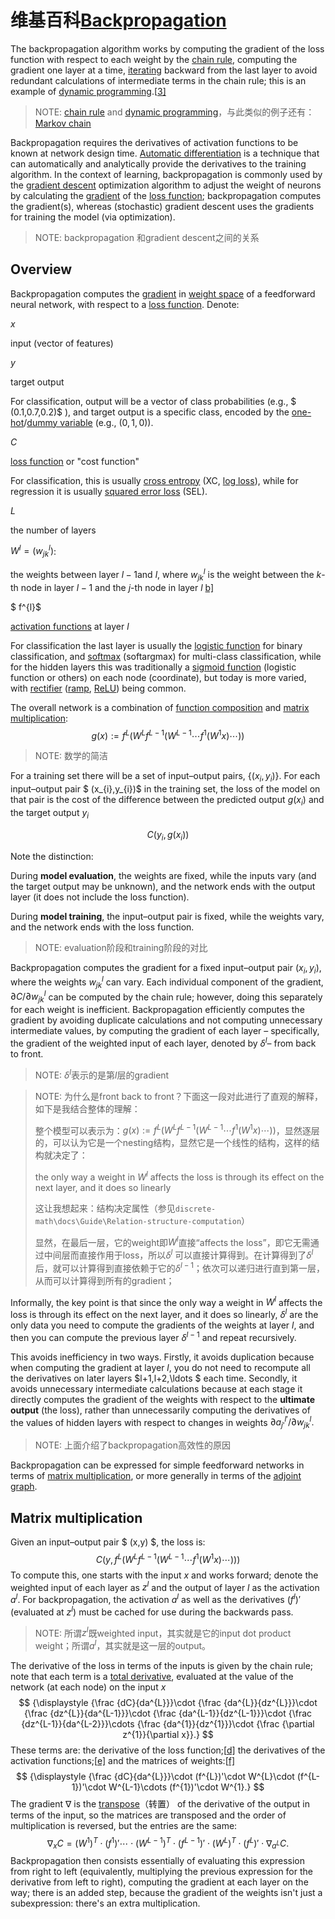 #  维基百科[Backpropagation](https://en.wikipedia.org/wiki/Backpropagation)

The backpropagation algorithm works by computing the gradient of the loss function with respect to each weight by the [chain rule](https://en.wikipedia.org/wiki/Chain_rule), computing the gradient one layer at a time, [iterating](https://en.wikipedia.org/wiki/Iteration) backward from the last layer to avoid redundant calculations of intermediate terms in the chain rule; this is an example of [dynamic programming](https://en.wikipedia.org/wiki/Dynamic_programming).[[3\]](https://en.wikipedia.org/wiki/Backpropagation#cite_note-FOOTNOTEGoodfellowBengioCourville2016[httpswwwdeeplearningbookorgcontentsmlphtmlpf33_214]-3)

> NOTE: [chain rule](https://en.wikipedia.org/wiki/Chain_rule) and [dynamic programming](https://en.wikipedia.org/wiki/Dynamic_programming)，与此类似的例子还有：[Markov chain](https://en.wikipedia.org/wiki/Markov_chain)

Backpropagation requires the derivatives of activation functions to be known at network design time. [Automatic differentiation](https://en.wikipedia.org/wiki/Automatic_differentiation) is a technique that can automatically and analytically provide the derivatives to the training algorithm. In the context of learning, backpropagation is commonly used by the [gradient descent](https://en.wikipedia.org/wiki/Gradient_descent) optimization algorithm to adjust the weight of neurons by calculating the [gradient](https://en.wikipedia.org/wiki/Gradient) of the [loss function](https://en.wikipedia.org/wiki/Loss_function); backpropagation computes the gradient(s), whereas (stochastic) gradient descent uses the gradients for training the model (via optimization).

> NOTE: backpropagation 和gradient descent之间的关系



## Overview

Backpropagation computes the [gradient](https://en.wikipedia.org/wiki/Gradient) in [weight space](https://en.wikipedia.org/wiki/Parameter_space) of a feedforward neural network, with respect to a [loss function](https://en.wikipedia.org/wiki/Loss_function). Denote:

$x$

input (vector of features)

$y$

target output

For classification, output will be a vector of class probabilities (e.g., $ (0.1,0.7,0.2)$ ), and target output is a specific class, encoded by the [one-hot](https://en.wikipedia.org/wiki/One-hot)/[dummy variable](https://en.wikipedia.org/wiki/Dummy_variable_(statistics)) (e.g., $(0,1,0)$).

$C$

[loss function](https://en.wikipedia.org/wiki/Loss_function) or "cost function"

For classification, this is usually [cross entropy](https://en.wikipedia.org/wiki/Cross_entropy) (XC, [log loss](https://en.wikipedia.org/wiki/Log_loss)), while for regression it is usually [squared error loss](https://en.wikipedia.org/wiki/Squared_error_loss) (SEL).

$L$

the number of layers

$W^{l}=(w_{jk}^{l})$:

the weights between layer $l-1$and $l,$ where $w_{jk}^{l}$ is the weight between the $k$-th node in layer $l-1$ and the $j$-th node in layer $l$ [b\]](https://en.wikipedia.org/wiki/Backpropagation#cite_note-9)

$ f^{l}$

[activation functions](https://en.wikipedia.org/wiki/Activation_function) at layer $l$

For classification the last layer is usually the [logistic function](https://en.wikipedia.org/wiki/Logistic_function) for binary classification, and [softmax](https://en.wikipedia.org/wiki/Softmax_function) (softargmax) for multi-class classification, while for the hidden layers this was traditionally a [sigmoid function](https://en.wikipedia.org/wiki/Sigmoid_function) (logistic function or others) on each node (coordinate), but today is more varied, with [rectifier](https://en.wikipedia.org/wiki/Rectifier_(neural_networks)) ([ramp](https://en.wikipedia.org/wiki/Ramp_function), [ReLU](https://en.wikipedia.org/wiki/ReLU)) being common.



The overall network is a combination of [function composition](https://en.wikipedia.org/wiki/Function_composition) and [matrix multiplication](https://en.wikipedia.org/wiki/Matrix_multiplication):
$$
g(x):=f^{L}(W^{L}f^{L-1}(W^{L-1}\cdots f^{1}(W^{1}x)\cdots ))
$$

> NOTE: 数学的简洁



For a training set there will be a set of input–output pairs, $\left\{(x_{i},y_{i})\right\}$. For each input–output pair $ (x_{i},y_{i})$ in the training set, the loss of the model on that pair is the cost of the difference between the predicted output $g(x_{i})$ and the target output $y_{i}$

$$
C(y_{i},g(x_{i}))
$$

Note the distinction: 

During **model evaluation**, the weights are fixed, while the inputs vary (and the target output may be unknown), and the network ends with the output layer (it does not include the loss function). 

During **model training**, the input–output pair is fixed, while the weights vary, and the network ends with the loss function.

> NOTE: evaluation阶段和training阶段的对比



Backpropagation computes the gradient for a fixed input–output pair $(x_{i},y_{i})$, where the weights $w_{jk}^{l}$ can vary. Each individual component of the gradient, $\partial C/\partial w_{jk}^{l}$  can be computed by the chain rule; however, doing this separately for each weight is inefficient. Backpropagation efficiently computes the gradient by avoiding duplicate calculations and not computing unnecessary intermediate values, by computing the gradient of each layer – specifically, the gradient of the weighted input of each layer, denoted by $\delta ^{l}$– from back to front.

> NOTE:  $\delta ^{l}$表示的是第$l$层的gradient 

> NOTE: 为什么是front back to front？下面这一段对此进行了直观的解释，如下是我结合整体的理解：
>
> 整个模型可以表示为：$g(x):=f^{L}(W^{L}f^{L-1}(W^{L-1}\cdots f^{1}(W^{1}x)\cdots ))$，显然逐层的，可以认为它是一个nesting结构，显然它是一个线性的结构，这样的结构就决定了：
>
> the only way a weight in $W^{l}$ affects the loss is through its effect on the next layer, and it does so linearly
>
> 这让我想起来：结构决定属性（参见`discrete-math\docs\Guide\Relation-structure-computation`）
>
> 显然，在最后一层，它的weight即$W^{l}$直接“affects the loss”，即它无需通过中间层而直接作用于loss，所以$\delta ^{l}$ 可以直接计算得到。在计算得到了$\delta ^{l}$后，就可以计算得到直接依赖于它的$\delta ^{l-1}$；依次可以递归进行直到第一层，从而可以计算得到所有的gradient；

Informally, the key point is that since the only way a weight in $W^{l}$ affects the loss is through its effect on the next layer, and it does so linearly, $\delta ^{l}$ are the only data you need to compute the gradients of the weights at layer $l$, and then you can compute the previous layer $\delta ^{l-1}$ and repeat recursively. 

This avoids inefficiency in two ways. Firstly, it avoids duplication because when computing the gradient at layer $l$, you do not need to recompute all the derivatives on later layers $l+1,l+2,\ldots $ each time. Secondly, it avoids unnecessary intermediate calculations because at each stage it directly computes the gradient of the weights with respect to the **ultimate output** (the loss), rather than unnecessarily computing the derivatives of the values of hidden layers with respect to changes in weights $\partial a_{j'}^{l'}/\partial w_{jk}^{l}.$

> NOTE: 上面介绍了backpropagation高效性的原因

Backpropagation can be expressed for simple feedforward networks in terms of [matrix multiplication](https://en.wikipedia.org/wiki/Backpropagation#Matrix_multiplication), or more generally in terms of the [adjoint graph](https://en.wikipedia.org/wiki/Backpropagation#Adjoint_graph).

## Matrix multiplication

Given an input–output pair $ (x,y) $, the loss is:
$$
C(y,f^{L}(W^{L}f^{L-1}(W^{L-1}\cdots f^{1}(W^{1}x)\cdots )))
$$
To compute this, one starts with the input $x$ and works forward; denote the weighted input of each layer as $z^{l}$ and the output of layer $l$ as the activation $a^{l}$. For backpropagation, the activation $a^{l}$ as well as the derivatives $(f^{l})'$ (evaluated at $z^{l}$) must be cached for use during the backwards pass.

> NOTE: 所谓$z^{l}$既weighted input，其实就是它的input dot product weight；所谓$a^{l}$，其实就是这一层的output。



The derivative of the loss in terms of the inputs is given by the chain rule; note that each term is a [total derivative](https://en.wikipedia.org/wiki/Total_derivative), evaluated at the value of the network (at each node) on the input $x$
$$
{\displaystyle {\frac {dC}{da^{L}}}\cdot {\frac {da^{L}}{dz^{L}}}\cdot {\frac {dz^{L}}{da^{L-1}}}\cdot {\frac {da^{L-1}}{dz^{L-1}}}\cdot {\frac {dz^{L-1}}{da^{L-2}}}\cdots {\frac {da^{1}}{dz^{1}}}\cdot {\frac {\partial z^{1}}{\partial x}}.}
$$
These terms are: the derivative of the loss function;[[d\]](https://en.wikipedia.org/wiki/Backpropagation#cite_note-11) the derivatives of the activation functions;[[e\]](https://en.wikipedia.org/wiki/Backpropagation#cite_note-12) and the matrices of weights:[[f\]](https://en.wikipedia.org/wiki/Backpropagation#cite_note-13)
$$
{\displaystyle {\frac {dC}{da^{L}}}\cdot (f^{L})'\cdot W^{L}\cdot (f^{L-1})'\cdot W^{L-1}\cdots (f^{1})'\cdot W^{1}.}
$$
The gradient ${\displaystyle \nabla }$ is the [transpose](https://en.wikipedia.org/wiki/Transpose)（转置） of the derivative of the output in terms of the input, so the matrices are transposed and the order of multiplication is reversed, but the entries are the same:
$$
{\displaystyle \nabla _{x}C=(W^{1})^{T}\cdot (f^{1})'\cdots \cdot (W^{L-1})^{T}\cdot (f^{L-1})'\cdot (W^{L})^{T}\cdot (f^{L})'\cdot \nabla _{a^{L}}C.}
$$
Backpropagation then consists essentially of evaluating this expression from right to left (equivalently, multiplying the previous expression for the derivative from left to right), computing the gradient at each layer on the way; there is an added step, because the gradient of the weights isn't just a subexpression: there's an extra multiplication.
